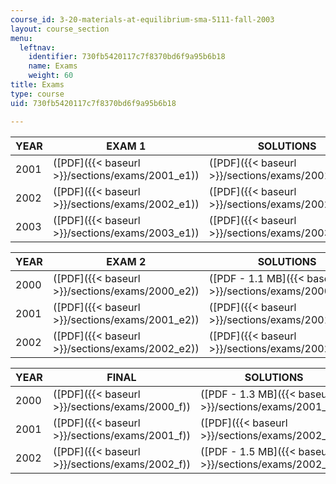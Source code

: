 ```yaml
---
course_id: 3-20-materials-at-equilibrium-sma-5111-fall-2003
layout: course_section
menu:
  leftnav:
    identifier: 730fb5420117c7f8370bd6f9a95b6b18
    name: Exams
    weight: 60
title: Exams
type: course
uid: 730fb5420117c7f8370bd6f9a95b6b18

---
```


| YEAR | EXAM 1 | SOLUTIONS |
| --- | --- | --- |
| 2001 | ([PDF]({{< baseurl >}}/sections/exams/2001_e1)) | ([PDF]({{< baseurl >}}/sections/exams/2001_e1_s)) |
| 2002 | ([PDF]({{< baseurl >}}/sections/exams/2002_e1)) | ([PDF]({{< baseurl >}}/sections/exams/2002_e1_s)) |
| 2003 | ([PDF]({{< baseurl >}}/sections/exams/2003_e1)) | ([PDF]({{< baseurl >}}/sections/exams/2003_e1_s)) 

| YEAR | EXAM 2 | SOLUTIONS |
| --- | --- | --- |
| 2000 | ([PDF]({{< baseurl >}}/sections/exams/2000_e2)) | ([PDF - 1.1 MB]({{< baseurl >}}/sections/exams/2000_e2_s)) |
| 2001 | ([PDF]({{< baseurl >}}/sections/exams/2001_e2)) | ([PDF]({{< baseurl >}}/sections/exams/2001_e2_s)) |
| 2002 | ([PDF]({{< baseurl >}}/sections/exams/2002_e2)) | ([PDF]({{< baseurl >}}/sections/exams/2002_e2_s)) 

| YEAR | FINAL | SOLUTIONS |
| --- | --- | --- |
| 2000 | ([PDF]({{< baseurl >}}/sections/exams/2000_f)) | ([PDF - 1.3 MB]({{< baseurl >}}/sections/exams/2001_f_s)) |
| 2001 | ([PDF]({{< baseurl >}}/sections/exams/2001_f)) | ([PDF]({{< baseurl >}}/sections/exams/2002_f_s)) |
| 2002 | ([PDF]({{< baseurl >}}/sections/exams/2002_f)) | ([PDF - 1.5 MB]({{< baseurl >}}/sections/exams/2002_f_s))